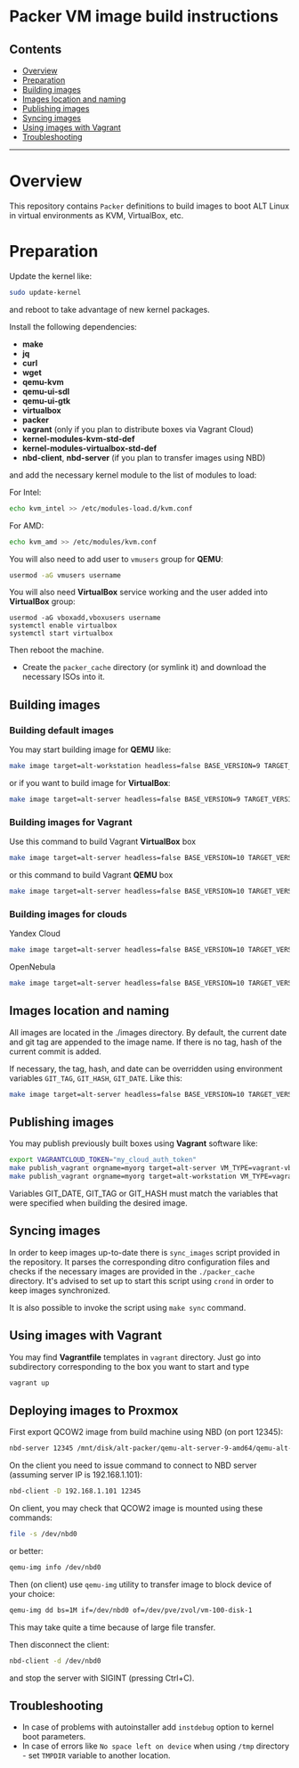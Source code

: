 # Packer VM image build instructions

## Contents

* [Overview](#overview)
* [Preparation](#preparation)
* [Building images](#building-images)
* [Images location and naming](#images-location-and-naming)
* [Publishing images](#publishing-images)
* [Syncing images](#syncing-images)
* [Using images with Vagrant](#using-images-with-vagrant)
* [Troubleshooting](#troubleshooting)

* * *


# Overview

This  repository contains `Packer` definitions to build images to boot
ALT Linux in virtual environments as KVM, VirtualBox, etc.

# Preparation

Update the kernel like:

```sh
sudo update-kernel
```

and reboot to take advantage of new kernel packages.

Install the following dependencies:

* **make**
* **jq**
* **curl**
* **wget**
* **qemu-kvm**
* **qemu-ui-sdl**
* **qemu-ui-gtk**
* **virtualbox**
* **packer**
* **vagrant** (only if you plan to distribute boxes via Vagrant Cloud)
* **kernel-modules-kvm-std-def**
* **kernel-modules-virtualbox-std-def**
* **nbd-client**, **nbd-server** (if you plan to transfer images using NBD)

and add the necessary kernel module to the list of modules to load:

For Intel:

```sh
echo kvm_intel >> /etc/modules-load.d/kvm.conf
```

For AMD:

```sh
echo kvm_amd >> /etc/modules/kvm.conf
```

You will also need to add user to `vmusers` group for **QEMU**:

```sh
usermod -aG vmusers username
```

You will also need **VirtualBox** service working and the user added
into **VirtualBox** group:

```
usermod -aG vboxadd,vboxusers username
systemctl enable virtualbox
systemctl start virtualbox
```

Then reboot the machine.

* Create the `packer_cache` directory (or symlink it) and download the
necessary ISOs into it.

## Building images

### Building default images

You may start building image for **QEMU** like:

```sh
make image target=alt-workstation headless=false BASE_VERSION=9 TARGET_VERSION=9 VM_TYPE=qemu
```

or if you want to build image for **VirtualBox**:

```sh
make image target=alt-server headless=false BASE_VERSION=9 TARGET_VERSION=9 VM_TYPE=vbox
```

### Building images for Vagrant

Use this command to build Vagrant **VirtualBox** box

```sh
make image target=alt-server headless=false BASE_VERSION=10 TARGET_VERSION=10 VM_TYPE=vagrant-vbox
```

or this command to build Vagrant **QEMU** box

```sh
make image target=alt-server headless=false BASE_VERSION=10 TARGET_VERSION=10 VM_TYPE=vagrant-qemu
```

### Building images for clouds

Yandex Cloud

```sh
make image target=alt-server headless=false BASE_VERSION=10 TARGET_VERSION=10 VM_TYPE=yandex
```

OpenNebula

```sh
make image target=alt-server headless=false BASE_VERSION=10 TARGET_VERSION=10 VM_TYPE=onebula
```

## Images location and naming

All images are located in the ./images directory.
By default, the current date and git tag are appended to the image name. If there is no tag, hash of the current commit is added.

If necessary, the tag, hash, and date can be overridden using environment variables ```GIT_TAG```, ```GIT_HASH```, ```GIT_DATE```.
Like this:

```sh
make image target=alt-server headless=false BASE_VERSION=10 TARGET_VERSION=10 VM_TYPE=yandex GIT_TAG=1.0.1 GIT_DATE=20210623
```

## Publishing images

You may publish previously built boxes using **Vagrant** software like:

```sh
export VAGRANTCLOUD_TOKEN="my_cloud_auth_token"
make publish_vagrant orgname=myorg target=alt-server VM_TYPE=vagrant-vbox BASE_VERSION=9 TARGET_VERSION=9 GIT_TAG=1.0.0 GIT_DATE=20210623
make publish_vagrant orgname=myorg target=alt-workstation VM_TYPE=vagrant-qemu BASE_VERSION=9 TARGET_VERSION=9 GIT_TAG=1.0.0 GIT_DATE=20210623
```

Variables GIT_DATE, GIT_TAG or GIT_HASH must match the variables that were specified when building the desired image.

## Syncing images

In order to keep images up-to-date there is `sync_images` script
provided in the repository. It parses the corresponding ditro
configuration files and checks if the necessary images are provided in
the `./packer_cache` directory. It's advised to set up to start this
script using `crond` in order to keep images synchronized.

It is also possible to invoke the script using `make sync` command.


## Using images with Vagrant

You may find **Vagrantfile** templates in `vagrant` directory. Just go
into subdirectory corresponding to the box you want to start and type

```sh
vagrant up
```

## Deploying images to Proxmox

First export QCOW2 image from build machine using NBD (on port 12345):

```sh
nbd-server 12345 /mnt/disk/alt-packer/qemu-alt-server-9-amd64/qemu-alt-server-9-amd64
```

On the client you need to issue command to connect to NBD server
(assuming server IP is 192.168.1.101):

```sh
nbd-client -D 192.168.1.101 12345
```

On client, you may check that QCOW2 image is mounted using these
commands:

```sh
file -s /dev/nbd0
```

or better:

```sh
qemu-img info /dev/nbd0
```

Then (on client) use `qemu-img` utility to transfer image to block
device of your choice:

```sh
qemu-img dd bs=1M if=/dev/nbd0 of=/dev/pve/zvol/vm-100-disk-1
```

This may take quite a time because of large file transfer.

Then disconnect the client:

```sh
nbd-client -d /dev/nbd0
```

and stop the server with SIGINT (pressing Ctrl+C).

## Troubleshooting

* In case of problems with autoinstaller add `instdebug` option to
kernel boot parameters.
* In case of errors like `No space left on device` when using `/tmp`
directory - set `TMPDIR` variable to another location.

